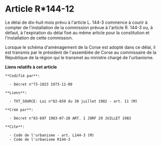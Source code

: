 # Article R*144-12

Le délai de dix-huit mois prévu à l'article L. 144-3 commence à courir à compter de l'installation de la commission prévue à
l'article R. 144-3 ou, à défaut, à l'expiration du délai fixé au même article pour la constitution et l'installation de cette
commission.

Lorsque le schéma d'aménagement de la Corse est adopté dans ce délai, il est transmis par le président de l'assemblée de
Corse au commissaire de la République de la région qui le transmet au ministre chargé de l'urbanisme.

**Liens relatifs à cet article**

	**Codifié par**:

	  - Décret n°73-1023 1973-11-08

	**Liens**:

	  - TXT_SOURCE: Loi n°82-659 du 30 juillet 1982 - art. 11 (M)

	**Créé par**:

	  - Décret n°83-697 1983-07-28 ART. 1 JORF 29 JUILLET 1983

	**Cite**:

	  - Code de l'urbanisme - art. L144-3 (M)
	  - Code de l'urbanisme R144-3
